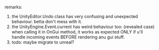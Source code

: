 ﻿remarks:
1. the UnityEditor.Undo class has very confusing and unexpected behaviour.
  betta don't mess with it.
2. the UnityEngine.Event.current has weird behaviour too:
  (revealed case) when calling it in OnGui method,
  it works as expected ONLY if u'll handle incoming events BEFORE rendering anu gui stuff.
3. todo: maybe migrate to unreal?